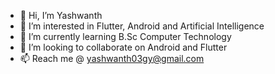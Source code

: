 - 👋 Hi, I’m Yashwanth
- 👀 I’m interested in Flutter, Android and Artificial Intelligence
- 🌱 I’m currently learning B.Sc Computer Technology
- 💞️ I’m looking to collaborate on Android and Flutter
- 📫 Reach me @ yashwanth03gy@gmail.com 

<!---
Yashwanth0310/Yashwanth0310 is a ✨ special ✨ repository because its `README.md` (this file) appears on your GitHub profile.
You can click the Preview link to take a look at your changes.
--->
